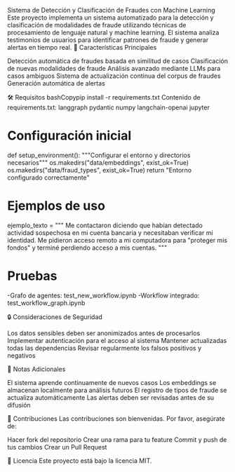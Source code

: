 Sistema de Detección y Clasificación de Fraudes con Machine Learning
Este proyecto implementa un sistema automatizado para la detección y clasificación de modalidades de fraude utilizando técnicas de procesamiento de lenguaje natural y machine learning. El sistema analiza testimonios de usuarios para identificar patrones de fraude y generar alertas en tiempo real.
🎯 Características Principales

Detección automática de fraudes basada en similitud de casos
Clasificación de nuevas modalidades de fraude
Análisis avanzado mediante LLMs para casos ambiguos
Sistema de actualización continua del corpus de fraudes
Generación automática de alertas

🛠️ Requisitos
bashCopypip install -r requirements.txt
Contenido de requirements.txt:
langgraph
pydantic
numpy
langchain-openai
jupyter

# Configuración inicial
def setup_environment():
    """Configurar el entorno y directorios necesarios"""
    os.makedirs("data/embeddings", exist_ok=True)
    os.makedirs("data/fraud_types", exist_ok=True)
    return "Entorno configurado correctamente"

# Ejemplos de uso
ejemplo_texto = """
Me contactaron diciendo que habían detectado actividad sospechosa en mi cuenta bancaria 
y necesitaban verificar mi identidad. Me pidieron acceso remoto a mi computadora para 
"proteger mis fondos" y terminé perdiendo acceso a mis cuentas.
"""

# Pruebas
-Grafo de agentes: test_new_workflow.ipynb
-Workflow integrado: test_workflow_graph.ipynb


🔒 Consideraciones de Seguridad

Los datos sensibles deben ser anonimizados antes de procesarlos
Implementar autenticación para el acceso al sistema
Mantener actualizadas todas las dependencias
Revisar regularmente los falsos positivos y negativos

📝 Notas Adicionales

El sistema aprende continuamente de nuevos casos
Los embeddings se almacenan localmente para análisis futuros
El registro de tipos de fraude se actualiza automáticamente
Las alertas deben ser revisadas antes de su difusión

🤝 Contribuciones
Las contribuciones son bienvenidas. Por favor, asegúrate de:

Hacer fork del repositorio
Crear una rama para tu feature
Commit y push de tus cambios
Crear un Pull Request

📄 Licencia
Este proyecto está bajo la licencia MIT.